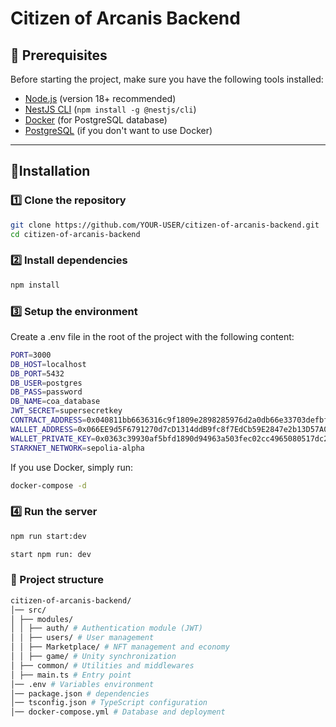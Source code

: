 # Citizen of Arcanis Backend

## 📌 Prerequisites
Before starting the project, make sure you have the following tools installed:

- [Node.js](https://nodejs.org/) (version 18+ recommended)
- [NestJS CLI](https://docs.nestjs.com/) (`npm install -g @nestjs/cli`)
- [Docker](https://www.docker.com/) (for PostgreSQL database)
- [PostgreSQL](https://www.postgresql.org/) (if you don't want to use Docker)

---

## 🚀Installation

### 1️⃣ Clone the repository
```sh
git clone https://github.com/YOUR-USER/citizen-of-arcanis-backend.git
cd citizen-of-arcanis-backend
```

### 2️⃣ Install dependencies
```sh
npm install
```

### 3️⃣ Setup the environment
Create a .env file in the root of the project with the following content:
```sh
PORT=3000
DB_HOST=localhost
DB_PORT=5432
DB_USER=postgres
DB_PASS=password
DB_NAME=coa_database
JWT_SECRET=supersecretkey
CONTRACT_ADDRESS=0x040811bb6636316c9f1809e2898285976d2a0db66e33703defbfb0c7572b87ad
WALLET_ADDRESS=0x066EE9d5F6791270d7cD1314ddB9fc8f7EdCb59E2847e2b13D57A06e7c988D63
WALLET_PRIVATE_KEY=0x0363c39930af5bfd1890d94963a503fec02cc4965080517dc2888c1671a5e25a
STARKNET_NETWORK=sepolia-alpha

```

If you use Docker, simply run:
```sh
docker-compose -d

```
### 4️⃣ Run the server
```sh
npm run start:dev
```

```sh
start npm run: dev
```

### 📖 Project structure

```sh
citizen-of-arcanis-backend/
│── src/
│ ├── modules/
│ │ ├── auth/ # Authentication module (JWT)
│ │ ├── users/ # User management
│ │ ├── Marketplace/ # NFT management and economy
│ │ ├── game/ # Unity synchronization
│ ├── common/ # Utilities and middlewares
│ ├── main.ts # Entry point
│── .env # Variables environment
│── package.json # dependencies
│── tsconfig.json # TypeScript configuration
│── docker-compose.yml # Database and deployment

```
